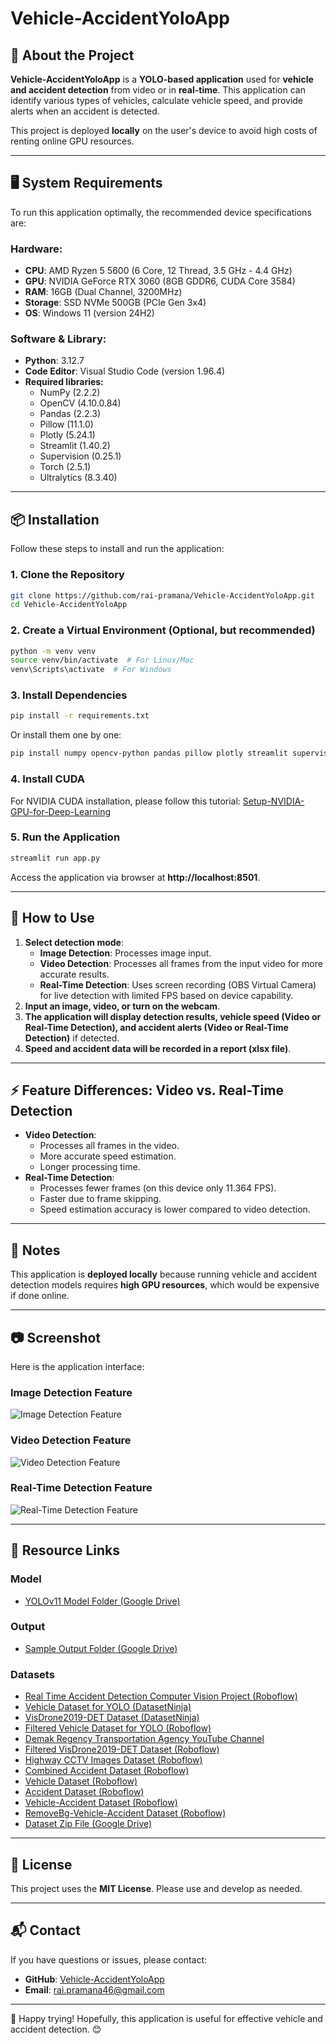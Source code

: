 # Vehicle-AccidentYoloApp

## 🚗 About the Project

**Vehicle-AccidentYoloApp** is a **YOLO-based application** used for **vehicle and accident detection** from video or in **real-time**. This application can identify various types of vehicles, calculate vehicle speed, and provide alerts when an accident is detected.

This project is deployed **locally** on the user's device to avoid high costs of renting online GPU resources.

---

## 🖥️ System Requirements

To run this application optimally, the recommended device specifications are:

### **Hardware:**

-   **CPU**: AMD Ryzen 5 5600 (6 Core, 12 Thread, 3.5 GHz - 4.4 GHz)
-   **GPU**: NVIDIA GeForce RTX 3060 (8GB GDDR6, CUDA Core 3584)
-   **RAM**: 16GB (Dual Channel, 3200MHz)
-   **Storage**: SSD NVMe 500GB (PCIe Gen 3x4)
-   **OS**: Windows 11 (version 24H2)

### **Software & Library:**

-   **Python**: 3.12.7
-   **Code Editor**: Visual Studio Code (version 1.96.4)
-   **Required libraries:**
    -   NumPy (2.2.2)
    -   OpenCV (4.10.0.84)
    -   Pandas (2.2.3)
    -   Pillow (11.1.0)
    -   Plotly (5.24.1)
    -   Streamlit (1.40.2)
    -   Supervision (0.25.1)
    -   Torch (2.5.1)
    -   Ultralytics (8.3.40)

---

## 📦 Installation

Follow these steps to install and run the application:

### **1. Clone the Repository**

```sh
git clone https://github.com/rai-pramana/Vehicle-AccidentYoloApp.git
cd Vehicle-AccidentYoloApp
```

### **2. Create a Virtual Environment (Optional, but recommended)**

```sh
python -m venv venv
source venv/bin/activate  # For Linux/Mac
venv\Scripts\activate  # For Windows
```

### **3. Install Dependencies**

```sh
pip install -r requirements.txt
```

Or install them one by one:

```sh
pip install numpy opencv-python pandas pillow plotly streamlit supervision torch ultralytics
```

### **4. Install CUDA**

For NVIDIA CUDA installation, please follow this tutorial: [Setup-NVIDIA-GPU-for-Deep-Learning](https://github.com/entbappy/Setup-NVIDIA-GPU-for-Deep-Learning)

### **5. Run the Application**

```sh
streamlit run app.py
```

Access the application via browser at **http://localhost:8501**.

---

## 🔧 How to Use

1. **Select detection mode**:
    - **Image Detection**: Processes image input.
    - **Video Detection**: Processes all frames from the input video for more accurate results.
    - **Real-Time Detection**: Uses screen recording (OBS Virtual Camera) for live detection with limited FPS based on device capability.
2. **Input an image, video, or turn on the webcam**.
3. **The application will display detection results, vehicle speed (Video or Real-Time Detection), and accident alerts (Video or Real-Time Detection)** if detected.
4. **Speed and accident data will be recorded in a report (xlsx file)**.

---

## ⚡ Feature Differences: Video vs. Real-Time Detection

-   **Video Detection**:
    -   Processes all frames in the video.
    -   More accurate speed estimation.
    -   Longer processing time.
-   **Real-Time Detection**:
    -   Processes fewer frames (on this device only 11.364 FPS).
    -   Faster due to frame skipping.
    -   Speed estimation accuracy is lower compared to video detection.

---

## 📌 Notes

This application is **deployed locally** because running vehicle and accident detection models requires **high GPU resources**, which would be expensive if done online.

---

## 📷 Screenshot

Here is the application interface:

### **Image Detection Feature**

![Image Detection Feature](assets/Screenshot%20Fitur%20Deteksi%20Gambar.png)

### **Video Detection Feature**

![Video Detection Feature](assets/Screenshot%20Fitur%20Deteksi%20Video.png)

### **Real-Time Detection Feature**

![Real-Time Detection Feature](assets/Screenshot%20Fitur%20Deteksi%20Real-Time.png)

---

## 🔗 Resource Links

### **Model**

-   [YOLOv11 Model Folder (Google Drive)](https://drive.google.com/drive/folders/1NbZ9P5k6UDKcil2YTgjRtxKi4b_PV4Md?usp=sharing)

### **Output**

-   [Sample Output Folder (Google Drive)](https://drive.google.com/drive/folders/1x78DBFWLp8HuywHMbkhkHCWurJufMeEz?usp=sharing)

### **Datasets**

-   [Real Time Accident Detection Computer Vision Project (Roboflow)](https://universe.roboflow.com/puyush-fipgg/real-time-accident-detection)
-   [Vehicle Dataset for YOLO (DatasetNinja)](https://datasetninja.com/vehicle-dataset-for-yolo)
-   [VisDrone2019-DET Dataset (DatasetNinja)](https://datasetninja.com/vis-drone-2019-det)
-   [Filtered Vehicle Dataset for YOLO (Roboflow)](https://universe.roboflow.com/nyankosenseigo/vehicle-dataset-for-yolo-tzkol)
-   [Demak Regency Transportation Agency YouTube Channel](https://www.youtube.com/@cctvdishubdemak)
-   [Filtered VisDrone2019-DET Dataset (Roboflow)](https://universe.roboflow.com/nyankosenseigo/vizdrone2019-filtered)
-   [Highway CCTV Images Dataset (Roboflow)](https://universe.roboflow.com/nyankosenseigo/backup-highway-cctv-images-for-vehicle-detection-dataset-pytfy)
-   [Combined Accident Dataset (Roboflow)](https://universe.roboflow.com/nyankosenseigo/accident-unaugmented-l3c01)
-   [Vehicle Dataset (Roboflow)](https://universe.roboflow.com/nyankosenseiroku/vehicle-kxrjg)
-   [Accident Dataset (Roboflow)](https://universe.roboflow.com/nyankosenseiroku/accident-wwgfl)
-   [Vehicle-Accident Dataset (Roboflow)](https://universe.roboflow.com/nyankosenseiroku/vehicle-accident-x2puh)
-   [RemoveBg-Vehicle-Accident Dataset (Roboflow)](https://universe.roboflow.com/nyankosenseiroku/removebg-vehicle-accident-yegto)
-   [Dataset Zip File (Google Drive)](https://drive.google.com/drive/folders/14eA7TKHhvdQLx_WlustNO3At2CsMd4q6?usp=sharing)

---

## 📜 License

This project uses the **MIT License**. Please use and develop as needed.

---

## 📬 Contact

If you have questions or issues, please contact:

-   **GitHub**: [Vehicle-AccidentYoloApp](https://github.com/rai-pramana/Vehicle-AccidentYoloApp)
-   **Email**: rai.pramana46@gmail.com

---

🚀 Happy trying! Hopefully, this application is useful for effective vehicle and accident detection. 😊
